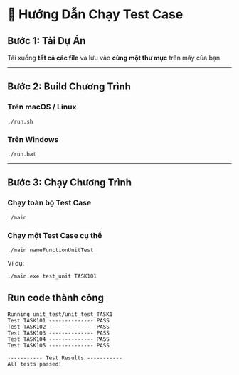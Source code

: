 # 📘 Hướng Dẫn Chạy Test Case

## Bước 1: Tải Dự Án
Tải xuống **tất cả các file** và lưu vào **cùng một thư mục** trên máy của bạn.

---

## Bước 2: Build Chương Trình

### Trên macOS / Linux
```
./run.sh
```

### Trên Windows
```
./run.bat
```

---

## Bước 3: Chạy Chương Trình

### Chạy toàn bộ Test Case
```
./main
```

### Chạy một Test Case cụ thể
```
./main nameFunctionUnitTest
```
Ví dụ:
```
./main.exe test_unit TASK101

```
## Run code thành công

```text
Running unit_test/unit_test_TASK1
Test TASK101 -------------- PASS
Test TASK102 -------------- PASS
Test TASK103 -------------- PASS
Test TASK104 -------------- PASS
Test TASK105 -------------- PASS

----------- Test Results -----------
All tests passed!



